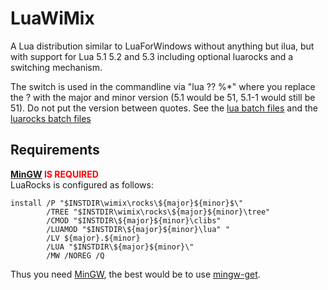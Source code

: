 # LuaWiMix
A Lua distribution similar to LuaForWindows without anything but ilua, but with support for Lua 5.1 5.2 and 5.3 including optional luarocks and a switching mechanism.

The switch is used in the commandline via "lua ?? %*" where you replace the ? with the major and minor version
(5.1 would be 51, 5.1-1 would still be 51). Do not put the version between quotes.
See the [lua batch files](src/wimix/lua.cmd) and the [luarocks batch files](src/wimix/arc/luarocks.cmd)

## Requirements
<strong style="color: red;">[MinGW](http://mingw.org/) IS REQUIRED</strong>  
LuaRocks is configured as follows:
```batch
install /P "$INSTDIR\wimix\rocks\${major}${minor}$\"
		/TREE "$INSTDIR\wimix\rocks\${major}${minor}\tree"
		/CMOD "$INSTDIR\${major}${minor}\clibs"
		/LUAMOD "$INSTDIR\${major}${minor}\lua" "
		/LV ${major}.${minor}
		/LUA "$INSTDIR\${major}${minor}\"
		/MW /NOREG /Q
```
Thus you need [MinGW](http://mingw.org/), the best would be to use [mingw-get](https://sourceforge.net/projects/mingw/files/Installer/).
